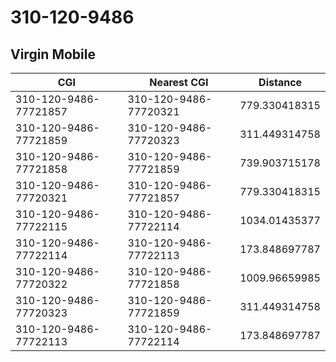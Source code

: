 # 310-120-9486
## Virgin Mobile


| CGI | Nearest CGI | Distance |
|-----|-------------|----------|
| 310-120-9486-77721857 | 310-120-9486-77720321 | 779.330418315 |
| 310-120-9486-77721859 | 310-120-9486-77720323 | 311.449314758 |
| 310-120-9486-77721858 | 310-120-9486-77721859 | 739.903715178 |
| 310-120-9486-77720321 | 310-120-9486-77721857 | 779.330418315 |
| 310-120-9486-77722115 | 310-120-9486-77722114 | 1034.01435377 |
| 310-120-9486-77722114 | 310-120-9486-77722113 | 173.848697787 |
| 310-120-9486-77720322 | 310-120-9486-77721858 | 1009.96659985 |
| 310-120-9486-77720323 | 310-120-9486-77721859 | 311.449314758 |
| 310-120-9486-77722113 | 310-120-9486-77722114 | 173.848697787 |
